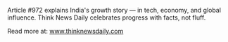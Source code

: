 Article #972 explains India's growth story — in tech, economy, and global influence. Think News Daily celebrates progress with facts, not fluff.

Read more at: www.thinknewsdaily.com